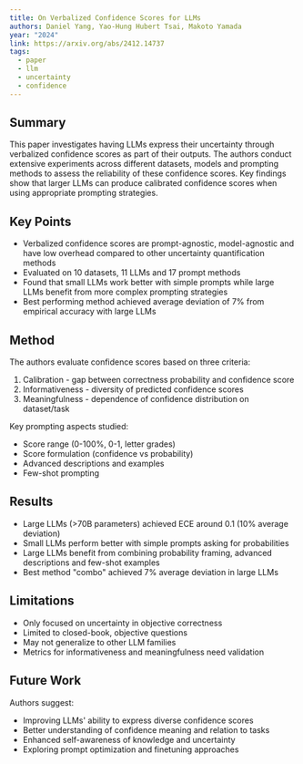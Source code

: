 ```yaml
---
title: On Verbalized Confidence Scores for LLMs
authors: Daniel Yang, Yao-Hung Hubert Tsai, Makoto Yamada
year: "2024"
link: https://arxiv.org/abs/2412.14737
tags:
  - paper
  - llm
  - uncertainty
  - confidence
---
```


## Summary
This paper investigates having LLMs express their uncertainty through verbalized confidence scores as part of their outputs. The authors conduct extensive experiments across different datasets, models and prompting methods to assess the reliability of these confidence scores. Key findings show that larger LLMs can produce calibrated confidence scores when using appropriate prompting strategies.

## Key Points

- Verbalized confidence scores are prompt-agnostic, model-agnostic and have low overhead compared to other uncertainty quantification methods
- Evaluated on 10 datasets, 11 LLMs and 17 prompt methods
- Found that small LLMs work better with simple prompts while large LLMs benefit from more complex prompting strategies
- Best performing method achieved average deviation of 7% from empirical accuracy with large LLMs

## Method

The authors evaluate confidence scores based on three criteria:
1. Calibration - gap between correctness probability and confidence score
2. Informativeness - diversity of predicted confidence scores
3. Meaningfulness - dependence of confidence distribution on dataset/task

Key prompting aspects studied:
- Score range (0-100%, 0-1, letter grades)
- Score formulation (confidence vs probability)
- Advanced descriptions and examples
- Few-shot prompting

## Results

- Large LLMs (>70B parameters) achieved ECE around 0.1 (10% average deviation)
- Small LLMs perform better with simple prompts asking for probabilities
- Large LLMs benefit from combining probability framing, advanced descriptions and few-shot examples
- Best method "combo" achieved 7% average deviation in large LLMs

## Limitations

- Only focused on uncertainty in objective correctness
- Limited to closed-book, objective questions
- May not generalize to other LLM families
- Metrics for informativeness and meaningfulness need validation

## Future Work

Authors suggest:
- Improving LLMs' ability to express diverse confidence scores
- Better understanding of confidence meaning and relation to tasks
- Enhanced self-awareness of knowledge and uncertainty
- Exploring prompt optimization and finetuning approaches